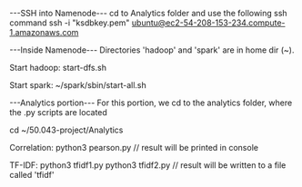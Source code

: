 ---SSH into Namenode---
cd to Analytics folder and use the following ssh command
ssh -i "ksdbkey.pem" ubuntu@ec2-54-208-153-234.compute-1.amazonaws.com

---Inside Namenode---
Directories 'hadoop' and 'spark' are in home dir (~).

Start hadoop: 
start-dfs.sh

Start spark:
~/spark/sbin/start-all.sh

---Analytics portion---
For this portion, we cd to the analytics folder, where the .py scripts are located

cd ~/50.043-project/Analytics 

Correlation:
	python3 pearson.py
	// result will be printed in console

TF-IDF:
	python3 tfidf1.py
	python3 tfidf2.py
	// result will be written to a file called 'tfidf'


